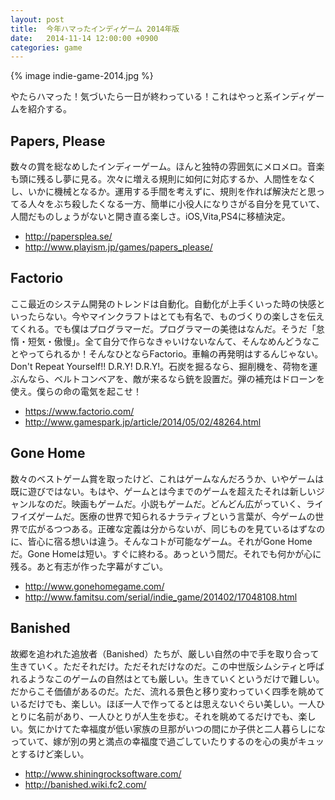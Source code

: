 ```yaml
---
layout: post
title:  今年ハマったインディゲーム 2014年版
date:   2014-11-14 12:00:00 +0900
categories: game
---
```


{% image indie-game-2014.jpg %}


やたらハマった！気づいたら一日が終わっている！これはやっと系インディゲームを紹介する。

## Papers, Please

数々の賞を総なめしたインディーゲーム。ほんと独特の雰囲気にメロメロ。音楽も頭に残るし夢に見る。次々に増える規則に如何に対応するか、人間性をなくし、いかに機械となるか。運用する手間を考えずに、規則を作れば解決だと思ってる人々をぶち殺したくなる一方、簡単に小役人になりさがる自分を見ていて、人間だものしょうがないと開き直る楽しさ。iOS,Vita,PS4に移植決定。

* <http://papersplea.se/>
* <http://www.playism.jp/games/papers_please/>


## Factorio

ここ最近のシステム開発のトレンドは自動化。自動化が上手くいった時の快感といったらない。今やマインクラフトはとても有名で、ものづくりの楽しさを伝えてくれる。でも僕はプログラマーだ。プログラマーの美徳はなんだ。そうだ「怠惰・短気・傲慢」。全て自分で作らなきゃいけないなんて、そんなめんどうなことやってられるか！そんなひとならFactorio。車輪の再発明はするんじゃない。Don't Repeat Yourself!! D.R.Y! D.R.Y!。石炭を掘るなら、掘削機を、荷物を運ぶんなら、ベルトコンベアを、敵が来るなら銃を設置だ。弾の補充はドローンを使え。僕らの命の電気を起こせ！

* <https://www.factorio.com/>
* <http://www.gamespark.jp/article/2014/05/02/48264.html>


## Gone Home

数々のベストゲーム賞を取ったけど、これはゲームなんだろうか、いやゲームは既に遊びではない。もはや、ゲームとは今までのゲームを超えたそれは新しいジャンルなのだ。映画もゲームだ。小説もゲームだ。どんどん広がっていく、ライフイズゲームだ。医療の世界で知られるナラティブという言葉が、今ゲームの世界で広がるつつある。正確な定義は分からないが、同じものを見ているはずなのに、皆心に宿る想いは違う。そんなコトが可能なゲーム。それがGone Homeだ。Gone Homeは短い。すぐに終わる。あっという間だ。それでも何かが心に残る。あと有志が作った字幕がすごい。

* <http://www.gonehomegame.com/>
* <http://www.famitsu.com/serial/indie_game/201402/17048108.html>


## Banished

故郷を追われた追放者（Banished）たちが、厳しい自然の中で手を取り合って生きていく。ただそれだけ。ただそれだけなのだ。この中世版シムシティと呼ばれるようなこのゲームの自然はとても厳しい。生きていくというだけで難しい。だからこそ価値があるのだ。ただ、流れる景色と移り変わっていく四季を眺めているだけでも、楽しい。ほぼ一人で作ってるとは思えないぐらい美しい。一人ひとりに名前があり、一人ひとりが人生を歩む。それを眺めてるだけでも、楽しい。気にかけてた幸福度が低い家族の旦那がいつの間にか子供と二人暮らしになっていて、嫁が別の男と満点の幸福度で過ごしていたりするのを心の奥がキュッとするけど楽しい。

* <http://www.shiningrocksoftware.com/>
* <http://banished.wiki.fc2.com/>
















